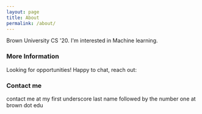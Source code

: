 ```yaml
---
layout: page
title: About
permalink: /about/
---
```


Brown University CS '20. I'm interested in Machine learning.

### More Information
Looking for opportunities! Happy to chat, reach out:
### Contact me

contact me at my first underscore last name followed by the number one at brown dot edu

